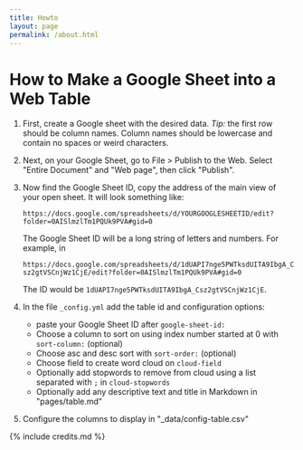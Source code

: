 ```yaml
---
title: Howto
layout: page
permalink: /about.html
---
```


# How to Make a Google Sheet into a Web Table

1. First, create a Google sheet with the desired data. 
    *Tip:* the first row should be column names. Column names should be lowercase and contain no spaces or weird characters.
2. Next, on your Google Sheet, go to File > Publish to the Web.
Select "Entire Document" and "Web page", then click "Publish". 
3. Now find the Google Sheet ID, copy the address of the main view of your open sheet. 
    It will look something like:

    `https://docs.google.com/spreadsheets/d/YOURGOOGLESHEETID/edit?folder=0AISlmzlTm1PQUk9PVA#gid=0`

    The Google Sheet ID will be a long string of letters and numbers. 
    For example, in

    `https://docs.google.com/spreadsheets/d/1dUAPI7nge5PWTksdUITA9IbgA_Csz2gtVSCnjWz1CjE/edit?folder=0AISlmzlTm1PQUk9PVA#gid=0`

    The ID would be `1dUAPI7nge5PWTksdUITA9IbgA_Csz2gtVSCnjWz1CjE`.
4. In the file `_config.yml` add the table id and configuration options:
    - paste your Google Sheet ID after `google-sheet-id:`
    - Choose a column to sort on using index number started at 0 with `sort-column:` (optional)
    - Choose asc and desc sort with `sort-order:` (optional)
    - Choose field to create word cloud on `cloud-field`
    - Optionally add stopwords to remove from cloud using a list separated with `;` in `cloud-stopwords`
    - Optionally add any descriptive text and title in Markdown in "pages/table.md"
5. Configure the columns to display in "_data/config-table.csv"


{% include credits.md %}
